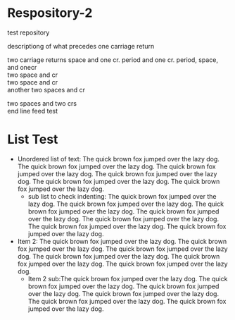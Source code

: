 # Respository-2
test repository

descriptiong of what precedes
one carriage return

two carriage returns 
space and one cr.
period and one cr. 
period, space, and onecr  
two space and cr  
two space and cr  
another two spaces and cr

two spaces and two crs  
end line feed test

# List Test
- Unordered list of text: The quick brown fox jumped over the lazy dog.  The quick brown fox jumped over the lazy dog.  The quick brown fox jumped over the lazy dog.  The quick brown fox jumped over the lazy dog.  The quick brown fox jumped over the lazy dog.  The quick brown fox jumped over the lazy dog.
  - sub list to check indenting: The quick brown fox jumped over the lazy dog.  The quick brown fox jumped over the lazy dog.  The quick brown fox jumped over the lazy dog.  The quick brown fox jumped over the lazy dog.  The quick brown fox jumped over the lazy dog.  The quick brown fox jumped over the lazy dog.  The quick brown fox jumped over the lazy dog.  
- Item 2: The quick brown fox jumped over the lazy dog.  The quick brown fox jumped over the lazy dog.  The quick brown fox jumped over the lazy dog.  The quick brown fox jumped over the lazy dog.  The quick brown fox jumped over the lazy dog.  The quick brown fox jumped over the lazy dog.  
  - Item 2 sub:The quick brown fox jumped over the lazy dog.  The quick brown fox jumped over the lazy dog.  The quick brown fox jumped over the lazy dog.  The quick brown fox jumped over the lazy dog.  The quick brown fox jumped over the lazy dog.  The quick brown fox jumped over the lazy dog.  
